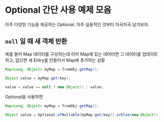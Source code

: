 # Optional 간단 사용 예제 모음

아주 다양한 기능을 제공하는 Optional. 아주 실용적인 것부터 차곡차곡 남겨보자.

## `null` 일 때 새 객체 반환

예를 들어 Map 데이터를 구성하는데 이미 Map에 있는 데이터면 그 데이터를 업데이트하고, 없으면 새 Entry를 만들어서 Map에 추가하는 상황

```java
Map<Long, Object> myMap = fromObj.getMap();

Object value = myMap.get(key);

value = value == null ? new Object() : value;
```

Optional을 사용하면

```java
Map<Long, Object> myMap = fromObj.getMap();

Object value = Optional.ofNullable(myMap.get(key)).orElse(new Object());
```


